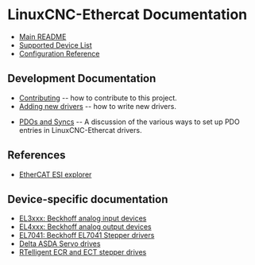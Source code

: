# LinuxCNC-Ethercat Documentation

- [Main README](https://github.com/linuxcnc-ethercat/linuxcnc-ethercat/blob/master/README.md)
- [Supported Device List](DEVICES.md)
- [Configuration Reference](configuration-reference.md)

## Development Documentation

- [Contributing](https://github.com/linuxcnc-ethercat/linuxcnc-ethercat/blob/master/CONTRIBUTING.md)
  -- how to contribute to this project.
- [Adding new drivers](adding-drivers.md) -- how to write new drivers.
* [PDOs and Syncs](pdos-and-syncs.md) -- A discussion of the various
  ways to set up PDO entries in LinuxCNC-Ethercat drivers.

## References

- [EtherCAT ESI explorer](http://linuxcnc-ethercat.github.io/esi-data/devices)

## Device-specific documentation

- [EL3xxx: Beckhoff analog input devices](el3xxx.md)
- [EL4xxx: Beckhoff analog output devices](el4xxx.md)
- [EL7041: Beckhoff EL7041 Stepper drivers](el7041.md)
- [Delta ASDA Servo drives](deasda.md)
- [RTelligent ECR and ECT stepper drives](rtec.md)
